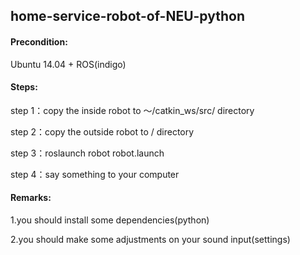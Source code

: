 ## home-service-robot-of-NEU-python

#### Precondition:

Ubuntu 14.04 + ROS(indigo)


#### Steps:

step 1：copy the inside robot to ～/catkin_ws/src/ directory

step 2：copy the outside robot to / directory

step 3：roslaunch robot robot.launch

step 4：say something to your computer


#### Remarks:

1.you should install some dependencies(python)

2.you should make some adjustments on your sound input(settings)
